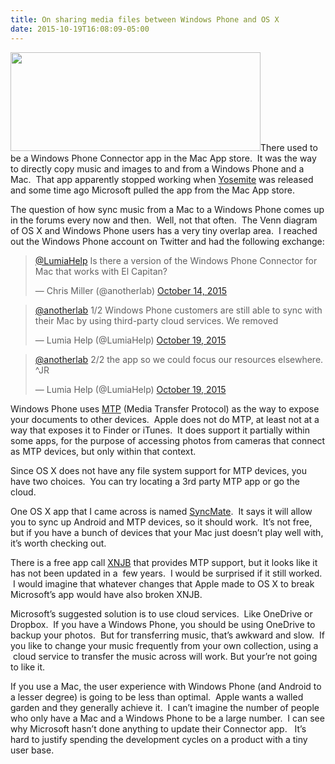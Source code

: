 ```yaml
---
title: On sharing media files between Windows Phone and OS X
date: 2015-10-19T16:08:09-05:00
---
```

<img loading="lazy" class="aligncenter" src="https://i1.wp.com/www.rajapet.net/Other/2015-Blog/i-KPZnLnc/0/S/Windows-Phone-File-Transfer-for-Mac-S.png?resize=400%2C158" alt="" width="400" height="158"  />There used to be a Windows Phone Connector app in the Mac App store.  It was the way to directly copy music and images to and from a Windows Phone and a Mac.  That app apparently stopped working when [Yosemite](https://en.wikipedia.org/wiki/OS_X_Yosemite) was released and some time ago Microsoft pulled the app from the Mac App store.

The question of how sync music from a Mac to a Windows Phone comes up in the forums every now and then.  Well, not that often.  The Venn diagram of OS X and Windows Phone users has a very tiny overlap area.  I reached out the Windows Phone account on Twitter and had the following exchange:

<blockquote class="twitter-tweet" lang="en">
  <p dir="ltr" lang="en">
    <a href="https://twitter.com/LumiaHelp">@LumiaHelp</a> Is there a version of the Windows Phone Connector for Mac that works with El Capitan?
  </p>
  
  <p>
    — Chris Miller (@anotherlab) <a href="https://twitter.com/anotherlab/status/654368326236438528">October 14, 2015</a>
  </p>
</blockquote>



<blockquote class="twitter-tweet" lang="en" data-conversation="none">
  <p>
    <a href="https://twitter.com/anotherlab">@anotherlab</a> 1/2 Windows Phone customers are still able to sync with their Mac by using third-party​ cloud services. We removed
  </p>
  
  <p>
    — Lumia Help (@LumiaHelp) <a href="https://twitter.com/LumiaHelp/status/656180841542868992">October 19, 2015</a>
  </p>
</blockquote>



<blockquote class="twitter-tweet" lang="en" data-conversation="none">
  <p dir="ltr" lang="en">
    <a href="https://twitter.com/anotherlab">@anotherlab</a> 2/2 the app so we could focus our resources elsewhere. ^JR
  </p>
  
  <p>
    — Lumia Help (@LumiaHelp) <a href="https://twitter.com/LumiaHelp/status/656180889123028992">October 19, 2015</a>
  </p>
</blockquote>



Windows Phone uses [MTP](https://en.wikipedia.org/wiki/Media_Transfer_Protocol) (Media Transfer Protocol) as the way to expose your documents to other devices.  Apple does not do MTP, at least not at a way that exposes it to Finder or iTunes.  It does support it partially within some apps, for the purpose of accessing photos from cameras that connect as MTP devices, but only within that context.

Since OS X does not have any file system support for MTP devices, you have two choices.  You can try locating a 3rd party MTP app or go the cloud.

One OS X app that I came across is named [SyncMate](http://mac.eltima.com/sync-mac.html).  It says it will allow you to sync up Android and MTP devices, so it should work.  It&#8217;s not free, but if you have a bunch of devices that your Mac just doesn&#8217;t play well with, it&#8217;s worth checking out.

There is a free app call [XNJB](http://www.wentnet.com/projects/xnjb/) that provides MTP support, but it looks like it has not been updated in a  few years.  I would be surprised if it still worked.  I would imagine that whatever changes that Apple made to OS X to break Microsoft&#8217;s app would have also broken XNJB.

Microsoft&#8217;s suggested solution is to use cloud services.  Like OneDrive or Dropbox.  If you have a Windows Phone, you should be using OneDrive to backup your photos.  But for transferring music, that&#8217;s awkward and slow.  If you like to change your music frequently from your own collection, using a  cloud service to transfer the music across will work. But your&#8217;re not going to like it.

If you use a Mac, the user experience with Windows Phone (and Android to a lesser degree) is going to be less than optimal.  Apple wants a walled garden and they generally achieve it.  I can&#8217;t imagine the number of people who only have a Mac and a Windows Phone to be a large number.  I can see why Microsoft hasn&#8217;t done anything to update their Connector app.   It&#8217;s hard to justify spending the development cycles on a product with a tiny user base.
